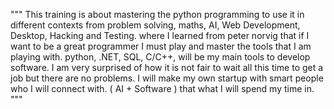 
"""
This training is about mastering the python programming to use it in different 
contexts from problem solving, maths, AI, Web Development, Desktop, Hacking and Testing.
where I learned from peter norvig that if I want to be a great programmer I must
play and master the tools that I am playing with.
python, .NET, SQL, C/C++, will be my main tools to develop software.
I am very surprised of how it is not fair to wait all this time to get a job
but there are no problems. I will make my own startup with smart people who I 
will connect with. ( AI + Software ) that what I will spend my time in.
"""
